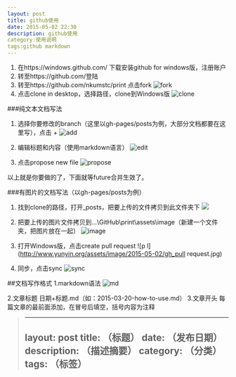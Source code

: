 ```yaml
---
layout: post
title: github使用                     	 
date: 2015-05-02 22:30 						 
description: github使用					 	
category:使用说明 						 	
tags:github markdown 						 
---
```

1.	在https://windows.github.com/ 下载安装github for windows版，注册账户
2.	转至https://github.com/登陆
3.	转至https://github.com/nkumstc/print 点击fork
 ![fork](http://www.yunyin.org/assets/image/2015-05-02/gh_fork.jpg)
4.	点击clone in desktop，选择路径，clone到Windows版
![clone](http://www.yunyin.org/assets/image/2015-05-02/gh_clone.jpg)
 

###纯文本文档写法

1.	选择你要修改的branch（这里以gh-pages/posts为例，大部分文档都要在这里写），点击 + 
 ![add](http://www.yunyin.org/assets/image/2015-05-02/gh_add.jpg)
 
2.	编辑标题和内容（使用markdown语言）
 ![edit](http://www.yunyin.org/assets/image/2015-05-02/gh_edit.jpg)
 
3.	点击propose new file
 ![propose](http://www.yunyin.org/assets/image/2015-05-02/gh_propose.jpg)
 

以上就是你要做的了，下面就等future合并生效了。

###有图片的文档写法（以gh-pages/posts为例）

1.	找到clone的路径，打开_posts，把要上传的文件拷贝到此文件夹下
 ![](http://www.yunyin.org/assets/image/2015-05-02/gh_posts.jpg)

 

2.	把要上传的图片文件拷贝到…\GitHub\print\assets\image（新建一个文件夹，把图片放在一起）
 ![image](http://www.yunyin.org/assets/image/2015-05-02/gh_image.jpg)
 
3.	打开Windows版，点击create pull request
 ![p l](http://www.yunyin.org/assets/image/2015-05-02/gh_pull request.jpg)
 
4.	同步，点击sync
 ![sync](http://www.yunyin.org/assets/image/2015-05-02/gh_sync.jpg)
 
##文档写作格式
1.markdown语法
 ![md](http://www.yunyin.org/assets/image/2015-05-02/markdown.jpg)
 
2.文章标题
日期+标题.md（如：2015-03-20-how-to-use.md）
3.文章开头
每篇文章的最前面添加，在冒号后填空，括号内容为注释
>---
>layout: post
>title:                      	 （标题）
>date:  						 （发布日期）
>description: 					 （描述摘要）	
>category: 						 （分类）	
>tags: 						 （标签）	
>---
	

